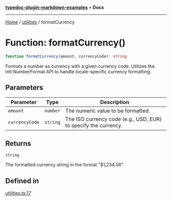 [**typedoc-plugin-markdown-examples**](../../README.md) • **Docs**

***

[Home](../../README.md) / [utilities](../README.md) / formatCurrency

# Function: formatCurrency()

```ts
function formatCurrency(amount, currencyCode): string
```

Formats a number as currency with a given currency code.
Utilizes the Intl.NumberFormat API to handle locale-specific currency formatting.

## Parameters

| Parameter | Type | Description |
| ------ | ------ | ------ |
| `amount` | `number` | The numeric value to be formatted. |
| `currencyCode` | `string` | The ISO currency code (e.g., USD, EUR) to specify the currency. |

## Returns

`string`

The formatted currency string in the format "$1,234.56".

## Defined in

[utilities.ts:17](https://github.com/typedoc2md/typedoc-plugin-markdown-examples/blob/main/dummy-api/src/utilities.ts#L17)
